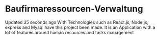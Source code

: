 # Baufirmaressourcen-Verwaltung
 Updated 35 seconds ago  With Technologies such as React.js, Node.js, express and Mysql have this project been made. It is an Application with a lot of features around human resources and tasks management
